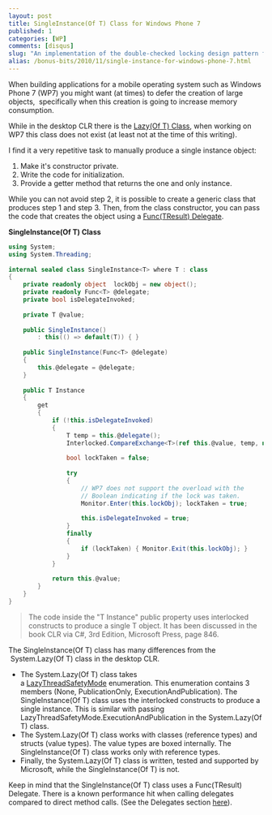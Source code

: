 ```yaml
---
layout: post
title: SingleInstance(Of T) Class for Windows Phone 7
published: 1
categories: [WP]
comments: [disqus]
slug: "An implementation of the double-checked locking design pattern for Windows Phone."
alias: /bonus-bits/2010/11/single-instance-for-windows-phone-7.html
---
```

When building applications for&nbsp;a mobile operating system such as Windows Phone 7 (WP7) you might want (at times) to defer the creation of large objects, &nbsp;specifically when this creation is going to increase memory consumption.

While in the desktop CLR there is the <a title="Provides support for lazy initialization." href="http://msdn.microsoft.com/en-us/library/dd642331.aspx" target="_blank">Lazy(Of T) Class</a>, when working on WP7 this class does not exist (at least not at the time of this writing).

<p>I find it a very&nbsp;repetitive task to manually produce a single instance object:</p>
<ol>
<li>Make it's constructor private.</li>
<li>Write the code for initialization.</li>
<li>Provide a getter method that returns the one and only instance.</li>
</ol>
<p>While you can not avoid step 2, it is possible to create a generic class that produces step 1 and step 3. Then, from the class constructor, you can pass the code that creates the object using a <a title="Encapsulates a method that has no parameters and returns a value of the type specified by the TResult parameter." href="http://msdn.microsoft.com/en-us/library/bb534960.aspx" target="_blank">Func(TResult) Delegate</a>.&nbsp;</p>

**SingleInstance(Of T) Class**

```c#
using System;
using System.Threading;
 
internal sealed class SingleInstance<T> where T : class
{
    private readonly object  lockObj = new object();
    private readonly Func<T> @delegate;
    private bool isDelegateInvoked;
 
    private T @value;
 
    public SingleInstance()
        : this(() => default(T)) { }
 
    public SingleInstance(Func<T> @delegate)
    {
        this.@delegate = @delegate;
    }
 
    public T Instance
    {
        get
        {
            if (!this.isDelegateInvoked)
            {
                T temp = this.@delegate();
                Interlocked.CompareExchange<T>(ref this.@value, temp, null);
 
                bool lockTaken = false;
 
                try
                {
                    // WP7 does not support the overload with the
                    // Boolean indicating if the lock was taken.
                    Monitor.Enter(this.lockObj); lockTaken = true;
 
                    this.isDelegateInvoked = true;
                }
                finally
                {
                    if (lockTaken) { Monitor.Exit(this.lockObj); }
                }
            }
 
            return this.@value;
        }
    }
}
```
<blockquote>
<p>The code inside the "T Instance" public property&nbsp;uses interlocked constructs to&nbsp;produce a single T object. It has been discussed in the book CLR via C#, 3rd Edition, Microsoft Press, page&nbsp;846.</p>
</blockquote>
<p>The SingleInstance(Of T) class has many differences from the &nbsp;System.Lazy(Of T)&nbsp;class in the desktop CLR.</p>
<ul>
<li>The System.Lazy(Of T) class takes a&nbsp;<a title="Specifies how a System.Lazy(Of T) instance synchronizes access among multiple threads." href="http://msdn.microsoft.com/en-us/library/system.threading.lazythreadsafetymode.aspx" target="_self">LazyThreadSafetyMode</a>&nbsp;enumeration. This enumeration contains 3 members (None, PublicationOnly, ExecutionAndPublication). The SingleInstance(Of T) class uses the interlocked constructs to produce a single instance. This is similar with passing LazyThreadSafetyMode.ExecutionAndPublication in the System.Lazy(Of T) class.</li>
<li>The System.Lazy(Of T) class works with classes (reference types) and structs (value types). The value types are boxed internally. The SingleInstance(Of T) class works only with reference types.</li>
<li>Finally, the System.Lazy(Of T) class is written, tested and supported by Microsoft, while the SingleInstance(Of T) is not.</li>
</ul>
<p>Keep in mind that the SingleInstance(Of T)&nbsp;class uses a&nbsp;Func(TResult) Delegate.&nbsp;There is a known performance hit when calling delegates compared to direct method calls. (See the Delegates section <a title="Writing Faster Managed Code: Know What Things Cost by Jan Gray." href="http://msdn.microsoft.com/en-us/library/ms973852.aspx" target="_blank">here</a>).</p>

